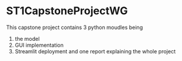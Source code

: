# ST1CapstoneProjectWG
This capstone project contains 3 python moudles being 
1. the model 
2. GUI implementation 
3. Streamlit deployment
and one report explaining the whole project 
